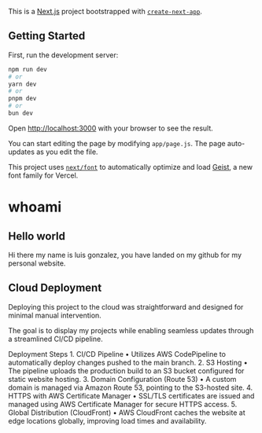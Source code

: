This is a [Next.js](https://nextjs.org) project bootstrapped with [`create-next-app`](https://github.com/vercel/next.js/tree/canary/packages/create-next-app).

## Getting Started

First, run the development server:

```bash
npm run dev
# or
yarn dev
# or
pnpm dev
# or
bun dev
```

Open [http://localhost:3000](http://localhost:3000) with your browser to see the result.

You can start editing the page by modifying `app/page.js`. The page auto-updates as you edit the file.

This project uses [`next/font`](https://nextjs.org/docs/app/building-your-application/optimizing/fonts) to automatically optimize and load [Geist](https://vercel.com/font), a new font family for Vercel.


# whoami

## Hello world

Hi there my name is luis gonzalez, you have landed on my github for my personal website.


## Cloud Deployment

Deploying this project to the cloud was straightforward and designed for minimal manual intervention.

The goal is to display my projects while enabling seamless updates through a streamlined CI/CD pipeline.

Deployment Steps
	1.	CI/CD Pipeline
	    •	Utilizes AWS CodePipeline to automatically deploy changes pushed to the main branch.
	2.	S3 Hosting
	    •	The pipeline uploads the production build to an S3 bucket configured for static website hosting.
	3.	Domain Configuration (Route 53)
	    •	A custom domain is managed via Amazon Route 53, pointing to the S3-hosted site.
	4.	HTTPS with AWS Certificate Manager
	    •	SSL/TLS certificates are issued and managed using AWS Certificate Manager for secure HTTPS access.
	5.	Global Distribution (CloudFront)
	    •	AWS CloudFront caches the website at edge locations globally, improving load times and availability.

